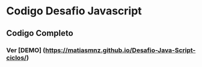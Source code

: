 # Codigo Desafio Javascript
## Codigo Completo
### Ver [DEMO] (https://matiasmnz.github.io/Desafio-Java-Script-ciclos/)